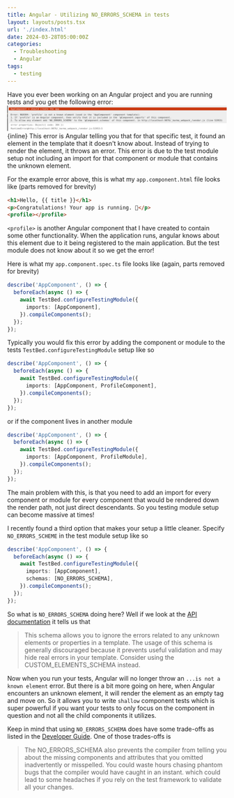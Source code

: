 ```yaml
---
title: Angular - Utilizing NO_ERRORS_SCHEMA in tests
layout: layouts/posts.tsx
url: './index.html'
date: 2024-03-28T05:00:00Z
categories:
  - Troubleshooting
  - Angular
tags:
  - testing
---
```

Have you ever been working on an Angular project and you are running tests and you get the following error:
![known-element-error](known-element-error.png){inline}
This error is Angular telling you that for that specific test, it found an element in the template that it doesn't know about. Instead of trying to render the element, it throws an error.  This error is due to the test module setup not including an import for that component or module that contains the unknown element.

For the example error above, this is what my `app.component.html` file looks like (parts removed for brevity)
```html
<h1>Hello, {{ title }}</h1>
<p>Congratulations! Your app is running. 🎉</p>
<profile></profile>
```
`<profile>` is another Angular component that I have created to contain some other functionality.  When the application runs, angular knows about this element due to it being registered to the main application. But the test module does not know about it so we get the error!

Here is what my `app.component.spec.ts` file looks like (again, parts removed for brevity)
```typescript
describe('AppComponent', () => {
  beforeEach(async () => {
    await TestBed.configureTestingModule({
      imports: [AppComponent],
    }).compileComponents();
  });
});
```

Typically you would fix this error by adding the component or module to the tests `TestBed.configureTestingModule` setup like so
```typescript
describe('AppComponent', () => {
  beforeEach(async () => {
    await TestBed.configureTestingModule({
      imports: [AppComponent, ProfileComponent],
    }).compileComponents();
  });
});
```
or if the component lives in another module
```typescript
describe('AppComponent', () => {
  beforeEach(async () => {
    await TestBed.configureTestingModule({
      imports: [AppComponent, ProfileModule],
    }).compileComponents();
  });
});
```
The main problem with this, is that you need to add an import for every component or module for every component that would be rendered down the render path, not just direct descendants.  So you testing module setup can become massive at times!

I recently found a third option that makes your setup a little cleaner.  Specify `NO_ERRORS_SCHEME` in the test module setup like so
```typescript
describe('AppComponent', () => {
  beforeEach(async () => {
    await TestBed.configureTestingModule({
      imports: [AppComponent],
      schemas: [NO_ERRORS_SCHEMA],
    }).compileComponents();
  });
});
```
So what is `NO_ERRORS_SCHEMA` doing here? Well if we look at the [API documentation](https://angular.io/api/core/NO_ERRORS_SCHEMA) it tells us that
> This schema allows you to ignore the errors related to any unknown elements or properties in a template. The usage of this schema is generally discouraged because it prevents useful validation and may hide real errors in your template. Consider using the CUSTOM_ELEMENTS_SCHEMA instead.

Now when you run your tests, Angular will no longer throw an `...is not a known element` error.  But there is a bit more going on here, when Angular encounters an unknown element, it will render the element as an empty tag and move on.  So it allows you to write `shallow` component tests which is super powerful if you want your tests to only focus on the component in question and not all the child components it utilizes.

Keep in mind that using `NO_ERRORS_SCHEMA` does have some trade-offs as listed in the [Developer Guide](https://angular.io/guide/testing-components-scenarios#no_errors_schema). One of those trades-offs is
> The NO_ERRORS_SCHEMA also prevents the compiler from telling you about the missing components and attributes that you omitted inadvertently or misspelled. You could waste hours chasing phantom bugs that the compiler would have caught in an instant.
which could lead to some headaches if you rely on the test framework to validate all your changes.